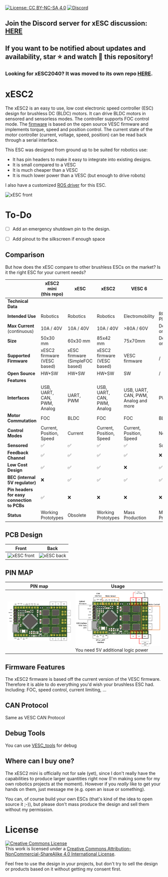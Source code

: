 [![License: CC BY-NC-SA 4.0](https://img.shields.io/badge/License-CC%20BY--NC--SA%204.0-lightgrey.svg)](https://creativecommons.org/licenses/by-nc-sa/4.0/) [![Discord](https://badgen.net/badge/icon/discord?icon=discord&label)](https://discord.gg/jE7QNaSxW7)


## Join the Discord server for xESC discussion: [HERE](https://discord.gg/jE7QNaSxW7)

## If you want to be notified about updates and availability, star :star: and watch :eyes: this repository!

### Looking for xESC2040? It was moved to its own repo [HERE](https://github.com/ClemensElflein/xESC2040).


# xESC2

The xESC2 is an easy to use, low cost electronic speed controller (ESC) design for brushless DC (BLDC) motors. It can drive BLDC motors in sensored and sensorless modes. The controller supports FOC control mode. The [firmware](https://github.com/clemensElflein/xesc_firmware) is based on the open source VESC firmware and implements torque, speed and position control. The current state of the motor controller (current, voltage, speed, position) can be read back through a serial interface.

This ESC was designed from ground up to be suited for robotics use:

- It has pin headers to make it easy to integrate into existing designs.
- It is small compared to a VESC
- It is much cheaper than a VESC
- It is much lower power than a VESC (but enough to drive robots)

I also have a customized [ROS driver](https://github.com/clemensElflein/xesc_ros) for this ESC.



![xESC front](docs/img/xESC2_mini.jpg)


# To-Do
- [ ] Add an emergency shutdown pin to the design.
- [ ] Add pinout to the silkscreen if enough space


## Comparison

But how does the xESC compare to other brushless ESCs on the market? Is it the right ESC for your current needs?

|                                             | xESC2 mini<br />(this repo) | xESC                            | xESC2                       | VESC 6                               | Cheap Hobby ESCs   |
| ------------------------------------------- | --------------------------- | ------------------------------- | --------------------------- | ------------------------------------ | ------------------ |
| **Technical Data**                          |                             |                                 |                             |                                      |                    |
| **Intended Use**                            | Robotics                    | Robotics                        | Robotics                    | Electromobility                      | RC Cars / Planes   |
| **Max Current**<br />(continuous)           | 10A / 40V                   | 10A / 40V                       | 10A / 40V                   | >80A / 60V                           | Depends on Model   |
| **Size**                                    | 50x30 mm                    | 60x30 mm                        | 85x42 mm                    | 75x70mm                              | Depends on Model   |
| **Supported Firmware**                      | xESC2 firmware (VESC based) | xESC firmware (SimpleFOC based) | xESC2 firmware (VESC based) | VESC firmware                        | /                  |
| **Open Source**                             | HW+SW                       | HW+SW                           | HW+SW                       | SW                                   | /                  |
| **Features**                                |                             |                                 |                             |                                      |                    |
| **Interfaces**                              | USB, UART, CAN, PWM, Analog | UART, PWM                       | USB, UART, CAN, PWM, Analog | USB, UART, CAN, PWM, Analog and more | PWM only           |
| **Motor Commutation**                       | FOC                         | BLDC                            | FOC                         | FOC                                  | BLDC               |
| **Control Modes**                           | Current, Position, Speed    | Current                         | Current, Position, Speed    | Current, Position, Speed             | None               |
| **Sensored**                                | :white_check_mark:          | :white_check_mark:              | :white_check_mark:          | :white_check_mark:                   | Some               |
| **Feedback Channel**                        | :white_check_mark:          | :white_check_mark:              | :white_check_mark:          | :white_check_mark:                   | :x:                |
| **Low Cost Design**                         | :white_check_mark:          | :white_check_mark:              | :white_check_mark:          | :x:                                  | :white_check_mark: |
| **BEC (internal 5V regulator)**             | :x:                         | :white_check_mark:              | :white_check_mark:          | :white_check_mark:                   | :white_check_mark: |
| **Pin headers for easy connection to PCBs** | :white_check_mark:          | :x:                             | :x:                         | :x:                                  | :x:                |
| **Status**                                  | Working Prototypes          | Obsolete                        | Working Prototypes          | Mass Production                      | Mass Production    |





## PCB Design

| Front                                  | Back                                 |
| -------------------------------------- | ------------------------------------ |
| ![xESC front](docs/img/xESC_front.png) | ![xESC back](docs/img/xESC_back.png) |

## PIN MAP

| PIN map                                      | Usage                                 |
| -------------------------------------------- | ------------------------------------- |
| ![xESC PIN MAP](docs/img/xESC2_pinmap.png)   | ![xESC Usage](docs/img/xESC2_Usage.png) You need 5V additional logic power |






## Firmware Features

The xESC2 firmware is based off the current version of the VESC firmware. Therefore it is able to do everything you'd wish your brushless ESC had. Including: FOC, speed control, current limiting, ...

## CAN Protocol
Same as VESC CAN Protocol 
## Debug Tools
You can use [VESC_tools](https://vesc-project.com/vesc_tool) for debug 

## Where can I buy one?

The xESC2 mini is officially not for sale (yet), since I don't really have the capabilities to produce larger quantities right now (I'm making some for my own robotics projects at the moment). However if you *really* like to get your hands on them, just message me (e.g. open an issue or something).

You can, of course build your own ESCs (that's kind of the idea to open source it ;-)), but please don't mass produce the design and sell them without my permission.




# License
<a rel="license" href="http://creativecommons.org/licenses/by-nc-sa/4.0/"><img alt="Creative Commons License" style="border-width:0" src="https://i.creativecommons.org/l/by-nc-sa/4.0/88x31.png" /></a><br />This work is licensed under a <a rel="license" href="http://creativecommons.org/licenses/by-nc-sa/4.0/">Creative Commons Attribution-NonCommercial-ShareAlike 4.0 International License</a>.

Feel free to use the design in your projects, but don't try to sell the design or products based on it without getting my consent first.
